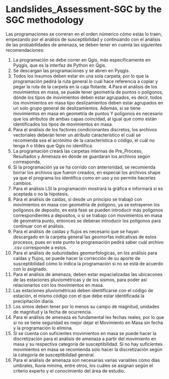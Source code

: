 # Landslides_Assessment-SGC by the SGC methodology

Las programaciones se correran en el orden númerico cómo estás lo traen, empezando por el análisis de susceptibilidad y continuando con el análisis de las probabilidades de amenaza, se deben tener en cuenta las siguientes recomendaciones:

1. La programación se debe correr en Qgis, más específicamente en Pyqgis, que es la interfaz de Python en Qgis.
2. Se descargan las programaciones y se abren en Pyqgis.
3. Todos los insumos deben estar en una sola carpeta, por lo que la programación pedirá la ruta general lo cuál hace referencia a copiar y pegar la ruta de la carpeta en la caja flotante.
4.Para el análisis de los movimientos en masa, se puede tener geometría de puntos o polígonos, dónde los tipos de movimientos deben estar agrupados, es decir, todos los movimientos en masa tipo deslizamientos deben estar agrupados en un solo grupo general de deslizamientos. Además, si se tiene movimientos en masa en geometría de puntos Y polígonos es necesario que los atributos de ambas capas coincidad, al igual que como están identificados los tipos de movimientos en masa.
5. Para el análisis de los factores condicionantes discretos, los archivos vectoriales deberán tener un atributo característico el cuál se recomienda sea el acrónimo de la característica o código, el cuál no tenga ñ o tíldes que Qgis no identifica.
6. La programación creará las carpetas internas de Pre_Proceso, Resultados y Amenaza en dónde se guardaran los archivos según corresponda.
7. Si la programación ya se ha corrido con anterioridad, se recomienda borrar los archivos que fueron creados, en especial los archivos shape ya que el programa los identifica como en uso y no permite hacerles cambios.
8. Para el análisis LSI la programación mostrará la gráfica e informará si es aceptada o no la hipotesis.
9. Para el análisis de caídas, si desde un principio se trabajó con movimientos en masa con geometría de polígono, ya se extrayeron los polígonos de deposito, en está fase se pueden introducir más polígonos correspondientes a depositos, o si se trabajo con movimientos en masa de geometría punto, entonces se deberan introducir los polígonos para continuar con el análisis.
10. Para el análisis de caídas y flujos es necesario que se hayan descargado en la carpeta general las geomorfas indicativas de estos procesos, pues en este punto la programación pedirá saber cuál archivo .csv corresponde a estos.
11. Para el análisis de subunidades geomorfologicas, en los análisis para caídas y flujos, se puede hacer la corrección de su aporte de susceptibilidad cómo lo indica la programación si no se está de acuerdo con lo asignado.
12. Para el análisis de amenaza, deben estar espacializadas las ubicacones de las estaciones pluviométricas y de los sismos, para poder así relacionarlos con los movimientos en masa.
13. Las estaciones pluviométricas deben identificarse con el código de estación, el mismo código con el que debe estar identificada la precipitación diaria.
14. Los simos deben tener por lo menos su campo de magnitud, unidades de magnitud y la fecha de ocurrencia.
15. Para el análisis de amenaza es fundamental les fechas reales, por lo que si no se tiene seguridad es mejor dejar el Movimiento en Masa sin fecha y la programación lo elimina.
16. Si se cuenta con suficientes movimientos en masa se puede hacer la discretización para el análisis de amenaza a partir del movimiento en masa y su respectiva categoría de susceptibilidad. Si no hay suficientes movimientos en masa se recomienda solo hacer la discretización según la categoría de susceptibilidad general.
17. Para el análisis de amenaza son necesarias varias variables cómo días umbrales, lluvia mínima, entre otros, los cuáles se asignan según el criterío experto y el conocimiento del área de estudio.
